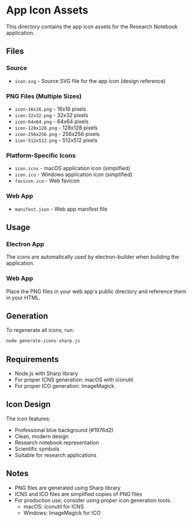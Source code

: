 # App Icon Assets

This directory contains the app icon assets for the Research Notebook application.

## Files

### Source
- `icon.svg` - Source SVG file for the app icon (design reference)

### PNG Files (Multiple Sizes)
- `icon-16x16.png` - 16x16 pixels
- `icon-32x32.png` - 32x32 pixels
- `icon-64x64.png` - 64x64 pixels
- `icon-128x128.png` - 128x128 pixels
- `icon-256x256.png` - 256x256 pixels
- `icon-512x512.png` - 512x512 pixels

### Platform-Specific Icons
- `icon.icns` - macOS application icon (simplified)
- `icon.ico` - Windows application icon (simplified)
- `favicon.ico` - Web favicon

### Web App
- `manifest.json` - Web app manifest file

## Usage

### Electron App
The icons are automatically used by electron-builder when building the application.

### Web App
Place the PNG files in your web app's public directory and reference them in your HTML.

## Generation

To regenerate all icons, run:
```bash
node generate-icons-sharp.js
```

## Requirements

- Node.js with Sharp library
- For proper ICNS generation: macOS with iconutil
- For proper ICO generation: ImageMagick

## Icon Design

The icon features:
- Professional blue background (#1976d2)
- Clean, modern design
- Research notebook representation
- Scientific symbols
- Suitable for research applications

## Notes

- PNG files are generated using Sharp library
- ICNS and ICO files are simplified copies of PNG files
- For production use, consider using proper icon generation tools:
  - macOS: iconutil for ICNS
  - Windows: ImageMagick for ICO
